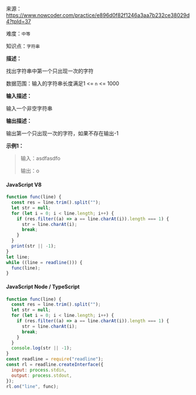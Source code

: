 来源：<https://www.nowcoder.com/practice/e896d0f82f1246a3aa7b232ce38029d4?tpId=37>

难度：`中等`

知识点：`字符串`

**描述：**

找出字符串中第一个只出现一次的字符

数据范围：输入的字符串长度满足1 <= `n` <= 1000

**输入描述：**

输入一个非空字符串

**输出描述：**

输出第一个只出现一次的字符，如果不存在输出-1

**示例1：**

> 输入：asdfasdfo
>
> 输出：o

<!-- tabs:start -->

#### **JavaScript V8**

```javascript
function func(line) {
  const res = line.trim().split("");
  let str = null;
  for (let i = 0; i < line.length; i++) {
    if (res.filter((a) => a == line.charAt(i)).length === 1) {
      str = line.charAt(i);
      break;
    }
  }
  print(str || -1);
}
let line;
while ((line = readline())) {
  func(line);
}
```

#### **JavaScript Node / TypeScript**

```javascript
function func(line) {
  const res = line.trim().split("");
  let str = null;
  for (let i = 0; i < line.length; i++) {
    if (res.filter((a) => a == line.charAt(i)).length === 1) {
      str = line.charAt(i);
      break;
    }
  }
  console.log(str || -1);
}
const readline = require("readline");
const rl = readline.createInterface({
  input: process.stdin,
  output: process.stdout,
});
rl.on("line", func);
```

<!-- tabs:end -->
